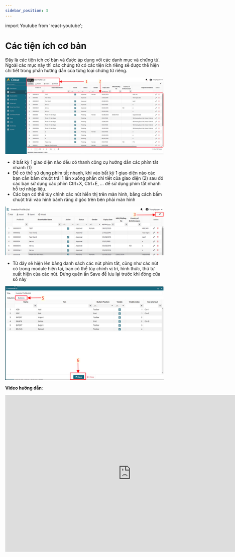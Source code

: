 ```yaml
---
sidebar_position: 3
---
```


import Youtube from 'react-youtube';

# Các tiện ích cơ bản

Đây là các tiện ích cơ bản và được áp dụng với các danh mục và chứng từ. Ngoài các mục này thì các chứng từ có các tiện ích riêng sẽ được thể hiện chi tiết trong phần hướng dẫn của từng loại chứng từ riêng.

![Tien ich co ban 1 Screen](./img/cac_tien_ich_co_ban_1.jpg)

- ở bất kỳ 1 giao diện nào đều có thanh công cụ hướng dẫn các phím tắt nhanh (1)
- Để có thể sử dụng phím tắt nhanh, khi vào bất kỳ 1 giao diện nào các bạn cần bấm chuột trái 1 lần xuống phần chi tiết của giao diện (2) sau đó các bạn sử dụng các phím Ctrl+X, Ctrl+E, … để sử dụng phím tắt nhanh hỗ trợ nhập liệu.
- Các bạn có thể tùy chỉnh các nút hiển thị trên màn hình, bằng cách bấm chuột trái vào hình bánh răng ở góc trên bên phải màn hình

![Tien ich co ban 2 Screen](./img/cac_tien_ich_co_ban_2.jpg)

- Từ đây sẽ hiện lên bảng danh sách các nút phím tắt, cũng như các nút có trong module hiện tại, bạn có thể tùy chỉnh vị trí, hình thức, thứ tự xuất hiện của các nút. Đừng quên ấn Save để lưu lại trước khi đóng cửa sổ này

![Tien ich co ban 3 Screen](./img/cac_tien_ich_co_ban_3.jpg)

**Video hướng dẫn**:

<iframe width="800" height="500" src="https://www.youtube.com/embed/VIDEO_ID" frameborder="0" allowfullscreen></iframe>
